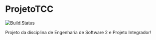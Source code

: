 # ProjetoTCC
[![Build Status](https://travis-ci.org/Hedanvisa/ProjetoTCC.svg?branch=master)](https://travis-ci.org/Hedanvisa/ProjetoTCC)

Projeto da disciplina de Engenharia de Software 2 e Projeto Integrador!
